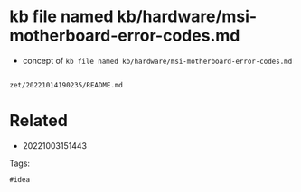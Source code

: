 # kb file named kb/hardware/msi-motherboard-error-codes.md

- concept of `kb file named kb/hardware/msi-motherboard-error-codes.md`

```
```

` zet/20221014190235/README.md `

# Related

- 20221003151443

Tags:

    #idea

